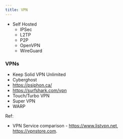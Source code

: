 ```yaml
---
title: VPN
---
```



- Self Hosted
  - IPSec
  - L2TP
  - P2P
  - OpenVPN
  - WireGuard

### VPNs

- Keep Solid VPN Unlimited
- Cyberghost
- https://psiphon.ca/
- https://surfshark.com/vpn
- Touch/Turbo VPN
- Super VPN
- WARP

Ref: 
- VPN Service comparison - https://www.listvpn.net, https://vpnstore.com.
 